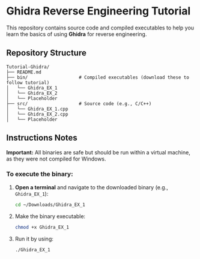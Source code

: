 # Ghidra Reverse Engineering Tutorial

This repository contains source code and compiled executables to help you learn the basics of using **Ghidra** for reverse engineering.

## Repository Structure

```
Tutorial-Ghidra/
├── README.md               
├── bin/                   # Compiled executables (download these to follow tutorial)
│   └── Ghidra_EX_1
│   └── Ghidra_EX_2
│   └── Placeholder
├── src/                   # Source code (e.g., C/C++)
│   └── Ghidra_EX_1.cpp
│   └── Ghidra_EX_2.cpp
│   └── Placeholder  
```



## Instructions Notes

**Important:** All binaries are safe but should be run within a virtual machine, as they were not compiled for Windows.

### To execute the binary:

1. **Open a terminal** and navigate to the downloaded binary (e.g., `Ghidra_EX_1`):
   ```bash
   cd ~/Downloads/Ghidra_EX_1

2. Make the binary executable:
   ```bash
   chmod +x Ghidra_EX_1
   ```
3. Run it by using:
   ```bash
   ./Ghidra_EX_1
   ```






